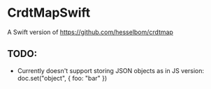 # CrdtMapSwift

A Swift version of https://github.com/hesselbom/crdtmap

## TODO:
* Currently doesn't support storing JSON objects as in JS version: doc.set("object", { foo: "bar" })
